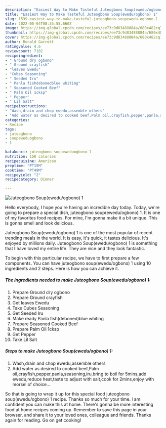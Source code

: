 ```yaml
---
description: "Easiest Way to Make Tasteful Juteogbono Soup(ewedu/ogbono) 1"
title: "Easiest Way to Make Tasteful Juteogbono Soup(ewedu/ogbono) 1"
slug: 1539-easiest-way-to-make-tasteful-juteogbono-soupewedu-ogbono-1
date: 2022-05-04T08:35:55.660Z
image: https://img-global.cpcdn.com/recipes/ee73c9d83488884a/680x482cq70/juteogbono-soupeweduogbono-1-recipe-main-photo.jpg
thumbnail: https://img-global.cpcdn.com/recipes/ee73c9d83488884a/680x482cq70/juteogbono-soupeweduogbono-1-recipe-main-photo.jpg
cover: https://img-global.cpcdn.com/recipes/ee73c9d83488884a/680x482cq70/juteogbono-soupeweduogbono-1-recipe-main-photo.jpg
author: Ronald Garrett
ratingvalue: 4.6
reviewcount: 7102
recipeingredient:
- " Ground dry ogbono"
- " Ground crayfish"
- "leaves Ewedu"
- "Cubes Seasoning"
- " Seeded Iru"
- " Panla fishdebonedblue whiting"
- " Seasoned Cooked Beef"
- " Palm Oil 1cksp"
- " Pepper"
- " Lil Salt"
recipeinstructions:
- "Wash,drain and chop ewedu,assemble others"
- "Add water as desired to cooked beef,Palm oil,crayfish,pepper,panla,seasoning,iru,bring to boil for 5mins,add ewedu,reduce heat,taste to adjust with salt,cook for 2mins,enjoy with morsel of choice..."
categories:
- Recipe
tags:
- juteogbono
- soupeweduogbono
- 1

katakunci: juteogbono soupeweduogbono 1 
nutrition: 150 calories
recipecuisine: American
preptime: "PT15M"
cooktime: "PT49M"
recipeyield: "2"
recipecategory: Dinner

---
```



![Juteogbono Soup(ewedu/ogbono) 1](https://img-global.cpcdn.com/recipes/ee73c9d83488884a/680x482cq70/juteogbono-soupeweduogbono-1-recipe-main-photo.jpg)

Hello everybody, I hope you're having an incredible day today. Today, we're going to prepare a special dish, juteogbono soup(ewedu/ogbono) 1. It is one of my favorites food recipes. For mine, I'm gonna make it a bit unique. This is gonna smell and look delicious.



Juteogbono Soup(ewedu/ogbono) 1 is one of the most popular of recent trending meals in the world. It is easy, it's quick, it tastes delicious. It's enjoyed by millions daily. Juteogbono Soup(ewedu/ogbono) 1 is something that I have loved my entire life. They are nice and they look fantastic.


To begin with this particular recipe, we have to first prepare a few components. You can have juteogbono soup(ewedu/ogbono) 1 using 10 ingredients and 2 steps. Here is how you can achieve it.

<!--inarticleads1-->

##### The ingredients needed to make Juteogbono Soup(ewedu/ogbono) 1:

1. Prepare  Ground dry ogbono
1. Prepare  Ground crayfish
1. Get leaves Ewedu
1. Take Cubes Seasoning
1. Get  Seeded Iru
1. Make ready  Panla fish(deboned)blue whiting
1. Prepare  Seasoned Cooked Beef
1. Prepare  Palm Oil 1cksp
1. Get  Pepper
1. Take  Lil Salt




<!--inarticleads2-->

##### Steps to make Juteogbono Soup(ewedu/ogbono) 1:

1. Wash,drain and chop ewedu,assemble others
1. Add water as desired to cooked beef,Palm oil,crayfish,pepper,panla,seasoning,iru,bring to boil for 5mins,add ewedu,reduce heat,taste to adjust with salt,cook for 2mins,enjoy with morsel of choice...




So that is going to wrap it up for this special food juteogbono soup(ewedu/ogbono) 1 recipe. Thanks so much for your time. I am confident you can make this at home. There's gonna be more interesting food at home recipes coming up. Remember to save this page in your browser, and share it to your loved ones, colleague and friends. Thanks again for reading. Go on get cooking!
